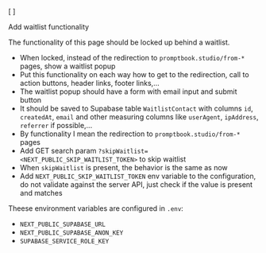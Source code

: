 [ ]

Add waitlist functionality

The functionality of this page should be locked up behind a waitlist.

-   When locked, instead of the redirection to `promptbook.studio/from-*` pages, show a waitlist popup
-   Put this functionality on each way how to get to the redirection, call to action buttons, header links, footer links,...
-   The waitlist popup should have a form with email input and submit button
-   It should be saved to Supabase table `WaitlistContact` with columns `id`, `createdAt`, `email` and other measuring columns like `userAgent`, `ipAddress`, `referrer` if possible,...
-   By functionality I mean the redirection to `promptbook.studio/from-*` pages
-   Add GET search param `?skipWaitlist=<NEXT_PUBLIC_SKIP_WAITLIST_TOKEN>` to skip waitlist
-   When `skipWaitlist` is present, the behavior is the same as now
-   Add `NEXT_PUBLIC_SKIP_WAITLIST_TOKEN` env variable to the configuration, do not validate against the server API, just check if the value is present and matches

Theese environment variables are configured in `.env`:

-   `NEXT_PUBLIC_SUPABASE_URL`
-   `NEXT_PUBLIC_SUPABASE_ANON_KEY`
-   `SUPABASE_SERVICE_ROLE_KEY`
